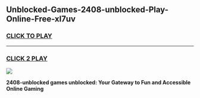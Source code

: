 
## Unblocked-Games-2408-unblocked-Play-Online-Free-xl7uv
<h3>
<a href="https://premium76.site?title=2408-unblocked&ref=26A">CLICK TO PLAY</a></h3>
<hr>

<h3>
<a href="https://premium76.site?title=2408-unblocked&ref=26A">CLICK 2 PLAY</a>
  
</h3>

<a href="https://premium76.site?title=2408-unblocked&ref=26A"><img src="https://clearcache.store/games.png"></a>


**2408-unblocked games unblocked: Your Gateway to Fun and Accessible Online Gaming**
